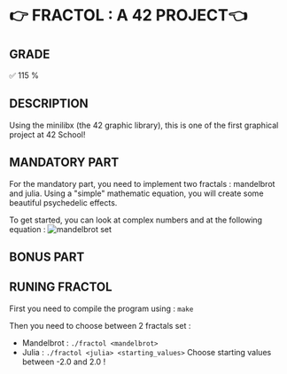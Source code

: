# 👉 FRACTOL : A 42 PROJECT👈

## GRADE
✅ 115 %

## DESCRIPTION
Using the minilibx (the 42 graphic library), this is one of the first graphical project at 42 School!

## MANDATORY PART
For the mandatory part, you need to implement two fractals : mandelbrot and julia. 
Using a "simple" mathematic equation, you will create some beautiful psychedelic effects. 

To get started, you can look at complex numbers and at the following equation : 
<img src="mandelbrot set" alt="mandelbrot set">

## BONUS PART

## RUNING FRACTOL

First you need to compile the program using :
```make```

 Then you need to choose between 2 fractals set :
 - Mandelbrot : ```./fractol <mandelbrot>```
 - Julia : ```./fractol <julia> <starting_values>```
Choose starting values between -2.0 and 2.0 !
